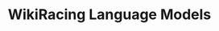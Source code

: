 ---
title: WikiRacing Language Models
emoji: 🏃
colorFrom: purple
colorTo: gray
sdk: docker
app_port: 7860
hf_oauth: true
hf_oauth_scopes:
  - inference-api
  - email
---